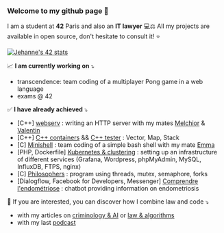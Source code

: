 ### Welcome to my github page 👋

I am a student at __42__ Paris and also an __IT lawyer__ 💻⚖️ 
All my projects are available in open source, don't hesitate to consult it! ⭐️ 

[![Jehanne's 42 stats](https://badge42.herokuapp.com/api/stats/jdussert?privacyEmail=true)](https://github.com/JaeSeoKim/badge42)

📈 __I am currently working on__ ⤵️
- transcendence: team coding of a multiplayer Pong game in a web language
- exams @ 42

✅ __I have already achieved__ ⤵️
- [C++] [webserv](https://github.com/JehanneDussert/webserv) : writing an HTTP server with my mates [Melchior](https://github.com/mmaj0708) & [Valentin](https://github.com/valentinllpz)
- [C++] [C++ containers](https://github.com/JehanneDussert/ft_containers) &&  [C++ tester](https://github.com/JehanneDussert/ft_containers_test) : Vector, Map, Stack
- [C] [Minishell](https://github.com/JehanneDussert/minishell) : team coding of a simple bash shell with my mate [Emma](https://github.com/ede-banv)
- [PHP, Dockerfile] [Kubernetes & clustering](https://github.com/JehanneDussert/ft_services) : setting up an infrastructure of different services (Grafana, Wordpress, phpMyAdmin, MySQL, InfluxDB, FTPS, nginx)
- [C] [Philosophers](https://github.com/JehanneDussert/philosophers) : program using threads, mutex, semaphore, forks
- [Dialogflow, Facebook for Developers, Messenger] [Comprendre l'endométriose](https://www.facebook.com/comprendrelendo) : chatbot providing information on endometriosis

💫 If you are interested, you can discover how I combine law and code ⤵️
- with my articles on [criminology & AI](https://medium.com/ai-for-tomorrow/lav%C3%A8nement-de-la-criminologie-actuarielle-nouvelle-m%C3%A9thodologie-dans-l-%C3%A9tude-du-d%C3%A9linquant-af7007a395a5) or [law & algorithms](https://www.village-justice.com/articles/legaltechs-professions-reglementees,33509.html)
- with my last [podcast](https://open.spotify.com/episode/6l6Y6AHdbYRxckAgUU0klF?si=ixAoDJh9RFOl0ZuuGnLBNg&dl_branch=1)
